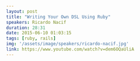 ```yaml
---
layout: post
title: "Writing Your Own DSL Using Ruby"
speakers: Ricardo Nacif
duration: 28:31
date: 2015-06-10 01:03:15
tags: [ruby, rails]
img: '/assets/image/speakers/ricardo-nacif.jpg'
link: https://www.youtube.com/watch?v=dem6OQaUliA
---
```

